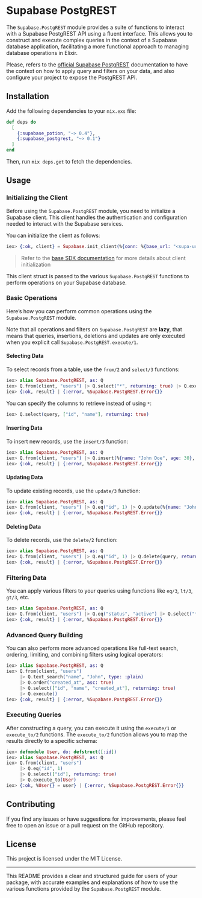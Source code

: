 # Supabase PostgREST

The `Supabase.PostgREST` module provides a suite of functions to interact with a Supabase PostgREST API using a fluent interface. This allows you to construct and execute complex queries in the context of a Supabase database application, facilitating a more functional approach to managing database operations in Elixir.

Please, refers to the [official Supabase PostgREST](https://supabase.com/docs/guides/api) documentation to have the context on how to apply query and filters on your data, and also configure your project to expose the PostgREST API.

## Installation

Add the following dependencies to your `mix.exs` file:

```elixir
def deps do
  [
    {:supabase_potion, "~> 0.4"},
    {:supabase_postgrest, "~> 0.1"}
  ]
end
```

Then, run `mix deps.get` to fetch the dependencies.

## Usage

### Initializing the Client

Before using the `Supabase.PostgREST` module, you need to initialize a Supabase client. This client handles the authentication and configuration needed to interact with the Supabase services.

You can initialize the client as follows:

```elixir
iex> {:ok, client} = Supabase.init_client(%{conn: %{base_url: "<supa-url>", api_key: "<supa-key>"}})
```

> Refer to the [base SDK documentation](https://hexdocs.pm/supabase_potion/0.4.1/readme.html#starting-a-client) for more details about client initialization

This client struct is passed to the various `Supabase.PostgREST` functions to perform operations on your Supabase database.

### Basic Operations

Here’s how you can perform common operations using the `Supabase.PostgREST` module.

Note that all operations and filters on `Supabase.PostgREST` are **lazy**, that means that queries, insertions, deletions and updates are only executed when you explicit call `Supabase.PostgREST.execute/1`.

#### Selecting Data

To select records from a table, use the `from/2` and `select/3` functions:

```elixir
iex> alias Supabase.PostgREST, as: Q
iex> Q.from(client, "users") |> Q.select("*", returning: true) |> Q.execute()
iex> {:ok, result} | {:error, %Supabase.PostgREST.Error{}}
```

You can specify the columns to retrieve instead of using `*`:

```elixir
iex> Q.select(query, ["id", "name"], returning: true)
```

#### Inserting Data

To insert new records, use the `insert/3` function:

```elixir
iex> alias Supabase.PostgREST, as: Q
iex> Q.from(client, "users") |> Q.insert(%{name: "John Doe", age: 30}, returning: :representation) |> Q.execute()
iex> {:ok, result} | {:error, %Supabase.PostgREST.Error{}}
```

#### Updating Data

To update existing records, use the `update/3` function:

```elixir
iex> alias Supabase.PostgREST, as: Q
iex> Q.from(client, "users") |> Q.eq("id", 1) |> Q.update(%{name: "John Smith"}, returning: :representation) |> Q.execute()
iex> {:ok, result} | {:error, %Supabase.PostgREST.Error{}}
```

#### Deleting Data

To delete records, use the `delete/2` function:

```elixir
iex> alias Supabase.PostgREST, as: Q
iex> Q.from(client, "users") |> Q.eq("id", 1) |> Q.delete(query, returning: :representation) |> Q.execute()
iex> {:ok, result} | {:error, %Supabase.PostgREST.Error{}}
```

### Filtering Data

You can apply various filters to your queries using functions like `eq/3`, `lt/3`, `gt/3`, etc.

```elixir
iex> alias Supabase.PostgREST, as: Q
iex> Q.from(client, "users") |> Q.eq("status", "active") |> Q.select("*", returning: true) |> Q.execute()
iex> {:ok, result} | {:error, %Supabase.PostgREST.Error{}}
```

### Advanced Query Building

You can also perform more advanced operations like full-text search, ordering, limiting, and combining filters using logical operators:

```elixir
iex> alias Supabase.PostgREST, as: Q
iex> Q.from(client, "users")
     |> Q.text_search("name", "John", type: :plain)
     |> Q.order("created_at", asc: true)
     |> Q.select(["id", "name", "created_at"], returning: true)
     |> Q.execute()
iex> {:ok, result} | {:error, %Supabase.PostgREST.Error{}}
```

### Executing Queries

After constructing a query, you can execute it using the `execute/1` or `execute_to/2` functions. The `execute_to/2` function allows you to map the results directly to a specific schema:

```elixir
iex> defmodule User, do: defstruct([:id])
iex> alias Supabase.PostgREST, as: Q
iex> Q.from(client, "users")
     |> Q.eq("id", 1)
     |> Q.select(["id"], returning: true)
     |> Q.execute_to(User)
iex> {:ok, %User{} = user} | {:error, %Supabase.PostgREST.Error{}}
```

## Contributing

If you find any issues or have suggestions for improvements, please feel free to open an issue or a pull request on the GitHub repository.

## License

This project is licensed under the MIT License.

---

This README provides a clear and structured guide for users of your package, with accurate examples and explanations of how to use the various functions provided by the `Supabase.PostgREST` module.
